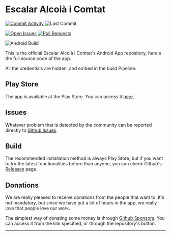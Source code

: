 # Escalar Alcoià i Comtat #
[![Commit Activity][activity-badge]][commits]
![Last Commit][commit-badge]

[![Open Issues][issues-badge]][issues]
[![Pull Requests][pr-badge]][pull-requests]

![Android Build][build-badge]

This is the official Escalar Alcoià i Comtat's Android App repository, here's the full source code 
of the app.

All the credentials are hidden, and embed in the build Pipeline.

## Play Store ##
The app is available at the Play Store. You can access it [here][play-store].

## Issues ##
Whatever problem that is detected by the community can be reported directly to [Github Issues][issues].

## Build ##
The recommended installation method is always Play Store, but if you want to try the latest 
functionalities before than anyone, you can check Github's [Releases][releases] page.

## Donations ##
We are really pleased to receive donations from the people that want to. It's not mandatory, but since we have put a lot of hours in the app, we really love that people love our work.

The simplest way of donating some money is through [Github Sponsors][sponsors]. You can access it from the link specified, or through the repository's button.

---
[sponsors]: https://github.com/sponsors/ArnyminerZ
[play-store]: https://play.google.com/store/apps/details?id=com.arnyminerz.escalaralcoiaicomtat
[issues]: https://github.com/Escalar-Alcoia-i-Comtat/Android/issues
[pull-requests]: https://github.com/Escalar-Alcoia-i-Comtat/Android/pulls
[releases]: https://github.com/Escalar-Alcoia-i-Comtat/Android/releases
[commits]: https://github.com/Escalar-Alcoia-i-Comtat/Android/commits/master

[activity-badge]: https://img.shields.io/github/commit-activity/m/Escalar-Alcoia-i-Comtat/Android?style=for-the-badge
[commit-badge]: https://img.shields.io/github/last-commit/Escalar-Alcoia-i-Comtat/Android?style=for-the-badge
[build-badge]: https://img.shields.io/github/workflow/status/Escalar-Alcoia-i-Comtat/Android/Release%20Drafter?style=for-the-badge
[issues-badge]: https://img.shields.io/github/issues-raw/Escalar-Alcoia-i-Comtat/Android?style=for-the-badge
[pr-badge]: https://img.shields.io/github/issues-pr-raw/Escalar-Alcoia-i-Comtat/Android?style=for-the-badge
